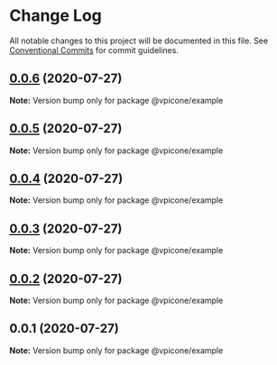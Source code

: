 # Change Log

All notable changes to this project will be documented in this file.
See [Conventional Commits](https://conventionalcommits.org) for commit guidelines.

## [0.0.6](https://github.com/vpicone/carbon-react-native/compare/@vpicone/example@0.0.5...@vpicone/example@0.0.6) (2020-07-27)

**Note:** Version bump only for package @vpicone/example





## [0.0.5](https://github.com/vpicone/carbon-react-native/compare/@vpicone/example@0.0.4...@vpicone/example@0.0.5) (2020-07-27)

**Note:** Version bump only for package @vpicone/example





## [0.0.4](https://github.com/vpicone/carbon-react-native/compare/@vpicone/example@0.0.3...@vpicone/example@0.0.4) (2020-07-27)

**Note:** Version bump only for package @vpicone/example





## [0.0.3](https://github.com/vpicone/carbon-react-native/compare/@vpicone/example@0.0.1...@vpicone/example@0.0.3) (2020-07-27)

**Note:** Version bump only for package @vpicone/example





## [0.0.2](https://github.com/vpicone/carbon-react-native/compare/@vpicone/example@0.0.1...@vpicone/example@0.0.2) (2020-07-27)

**Note:** Version bump only for package @vpicone/example





## 0.0.1 (2020-07-27)

**Note:** Version bump only for package @vpicone/example

